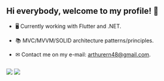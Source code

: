 ## Hi everybody, welcome to my profile! 👋


- 🖥 Currently working with Flutter and .NET.
- 📚 MVC/MVVM/SOLID architecture patterns/principles.
- ✉ Contact me on my e-mail: arthurern48@gmail.com.
  
  ##
  
<div> 
  <a href="https://www.twitch.tv/nozuseenpai" target="_blank"><img src="https://img.shields.io/badge/Twitch-9146FF?style=for-the-badge&logo=twitch&logoColor=white" target="_blank"></a>
  <a href="https://www.instagram.com/arthurnozu/" target="_blank"><img src="https://img.shields.io/badge/Instagram-E4405F?style=for-the-badge&logo=instagram&logoColor=white" target="_blank"></a>
 
</div>

